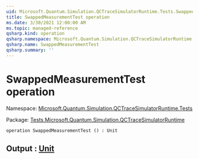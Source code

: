 ```yaml
---
uid: Microsoft.Quantum.Simulation.QCTraceSimulatorRuntime.Tests.SwappedMeasurementTest
title: SwappedMeasurementTest operation
ms.date: 3/30/2021 12:00:00 AM
ms.topic: managed-reference
qsharp.kind: operation
qsharp.namespace: Microsoft.Quantum.Simulation.QCTraceSimulatorRuntime.Tests
qsharp.name: SwappedMeasurementTest
qsharp.summary: ''
---
```


# SwappedMeasurementTest operation

Namespace: [Microsoft.Quantum.Simulation.QCTraceSimulatorRuntime.Tests](xref:Microsoft.Quantum.Simulation.QCTraceSimulatorRuntime.Tests)

Package: [Tests.Microsoft.Quantum.Simulation.QCTraceSimulatorRuntime](https://nuget.org/packages/Tests.Microsoft.Quantum.Simulation.QCTraceSimulatorRuntime)




```qsharp
operation SwappedMeasurementTest () : Unit
```


## Output : [Unit](xref:microsoft.quantum.lang-ref.unit)

